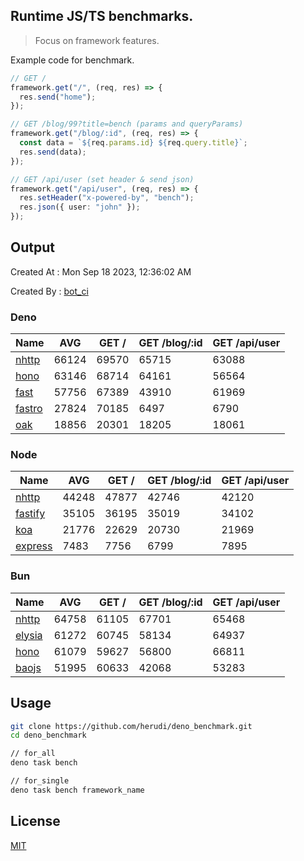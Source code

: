 ## Runtime JS/TS benchmarks.

> Focus on framework features.

Example code for benchmark.
```ts
// GET /
framework.get("/", (req, res) => {
  res.send("home");
});

// GET /blog/99?title=bench (params and queryParams)
framework.get("/blog/:id", (req, res) => {
  const data = `${req.params.id} ${req.query.title}`;
  res.send(data);
});

// GET /api/user (set header & send json)
framework.get("/api/user", (req, res) => {
  res.setHeader("x-powered-by", "bench");
  res.json({ user: "john" });
});
```

## Output
Created At : Mon Sep 18 2023, 12:36:02 AM

Created By : [bot_ci](https://github.com/herudi/deno_benchmarks/commits?author=github-actions%5Bbot%5D)


### Deno
|Name|AVG|GET /|GET /blog/:id|GET /api/user|
|----|----|----|----|----|
|[nhttp](https://github.com/nhttp/nhttp)|66124|69570|65715|63088|
|[hono](https://github.com/honojs/hono)|63146|68714|64161|56564|
|[fast](https://github.com/danteissaias/fast)|57756|67389|43910|61969|
|[fastro](https://github.com/fastrodev/fastro)|27824|70185|6497|6790|
|[oak](https://github.com/oakserver/oak)|18856|20301|18205|18061|
  


### Node
|Name|AVG|GET /|GET /blog/:id|GET /api/user|
|----|----|----|----|----|
|[nhttp](https://github.com/nhttp/nhttp)|44248|47877|42746|42120|
|[fastify](https://github.com/fastify/fastify)|35105|36195|35019|34102|
|[koa](https://github.com/koajs/koa)|21776|22629|20730|21969|
|[express](https://github.com/expressjs/express)|7483|7756|6799|7895|
  


### Bun
|Name|AVG|GET /|GET /blog/:id|GET /api/user|
|----|----|----|----|----|
|[nhttp](https://github.com/nhttp/nhttp)|64758|61105|67701|65468|
|[elysia](https://github.com/elysiajs/elysia)|61272|60745|58134|64937|
|[hono](https://github.com/honojs/hono)|61079|59627|56800|66811|
|[baojs](https://github.com/mattreid1/baojs)|51995|60633|42068|53283|
  



## Usage

```bash
git clone https://github.com/herudi/deno_benchmark.git
cd deno_benchmark

// for_all
deno task bench

// for_single
deno task bench framework_name
```

## License

[MIT](LICENSE)

